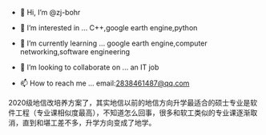 - 👋 Hi, I’m @zj-bohr
- 👀 I’m interested in ...
C++,google earth engine,python

- 🌱 I’m currently learning ...
google earth engine,computer networking,software engineering

- 💞️ I’m looking to collaborate on ...
an IT job 
- 📫 How to reach me ...
email:2838461487@qq.com

2020级地信改培养方案了，其实地信以前的地信方向升学最适合的硕士专业是软件工程（专业课相似度最高），不知道怎么回事，很多和软工类似的专业课逐渐取消，直到和堪工差不多，升学方向变成了地学。
<!---
zj-bohr/zj-bohr is a ✨ special ✨ repository because its `README.md` (this file) appears on your GitHub profile.
You can click the Preview link to take a look at your changes.
--->
